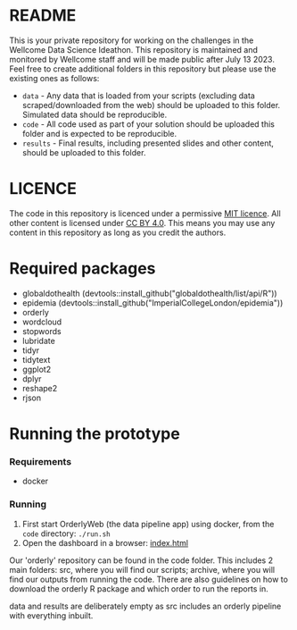 # README

This is your private repository for working on the challenges in the Wellcome Data Science Ideathon.
This repository is maintained and monitored by Wellcome staff and will be made public after July 13 2023.
Feel free to create additional folders in this repository but please use the existing ones as follows:

* `data` - Any data that is loaded from your scripts (excluding data scraped/downloaded from the web) should be uploaded to this folder. Simulated data should be reproducible.
* `code` - All code used as part of your solution should be uploaded this folder and is expected to be reproducible.
* `results` - Final results, including presented slides and other content, should be uploaded to this folder.

# LICENCE

The code in this repository is licenced under a permissive [MIT licence](https://opensource.org/licenses/MIT). All other content is licensed under [CC BY 4.0](https://creativecommons.org/licenses/by/4.0/). This means you may use any content in this repository as long as you credit the authors.

# Required packages
* globaldothealth (devtools::install_github("globaldothealth/list/api/R"))
* epidemia (devtools::install_github("ImperialCollegeLondon/epidemia"))
* orderly
* wordcloud
* stopwords
* lubridate
* tidyr
* tidytext
* ggplot2
* dplyr
* reshape2
* rjson

# Running the prototype

### Requirements
* docker

### Running
1. First start OrderlyWeb (the data pipeline app) using docker, from the `code` directory:
    `./run.sh`
2. Open the dashboard in a browser: [index.html](code/dash/index.html)

Our 'orderly' repository can be found in the code folder. 
This includes 2 main folders: src, where you will find our scripts; archive, where you will find our outputs from running the code. 
There are also guidelines on how to download the orderly R package and which order to run the reports in.

data and results are deliberately empty as src includes an orderly pipeline with everything inbuilt.
